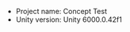 <!-- UNITY CODE ASSIST INSTRUCTIONS START -->
- Project name: Concept Test
- Unity version: Unity 6000.0.42f1
<!-- UNITY CODE ASSIST INSTRUCTIONS END -->